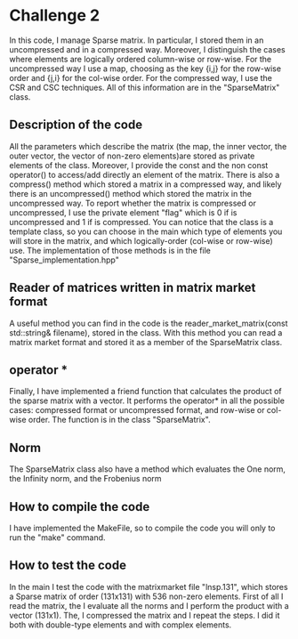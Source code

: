 
# Challenge 2
In this code, I manage Sparse matrix. In particular, I stored them in an uncompressed and in a compressed way. Moreover, I distinguish the cases where elements are logically ordered column-wise or row-wise.
For the uncompressed way I use a map, choosing as the key {i,j} for the row-wise order and {j,i} for the col-wise order.
For the compressed way, I use the CSR and CSC techniques.
All of this information are in the "SparseMatrix" class.


## Description of the code
All the parameters which describe the matrix (the map, the inner vector, the outer vector, the vector of non-zero elements)are stored as private elements of the class.
Moreover, I provide the const and the non const operator() to access/add directly an element of the matrix.
There is also a compress() method which stored a matrix in a compressed way, and likely there is an uncompressed() method which stored the matrix in the uncompressed way.
To report whether the matrix is compressed or uncompressed, I use the private element "flag" which is 0 if is uncompressed and 1 if is compressed.
You can notice that the class is a template class, so you can choose in the main which type of elements you will store in the matrix, and which logically-order (col-wise or row-wise) use.
The implementation of those methods is in the file "Sparse_implementation.hpp"

## Reader of matrices written in matrix market format
A useful method you can find in the code is the reader_market_matrix(const std::string& filename), stored in the class.
With this method you can read a matrix market format and stored it as a member of the SparseMatrix class.

## operator *
Finally, I have implemented a friend function that calculates the product of the sparse matrix with a vector.
It performs the operator* in all the possible cases: compressed format or uncompressed format, and row-wise or col-wise order.
The function is in the class "SparseMatrix". 

## Norm
The SparseMatrix class also have a method which evaluates the One norm, the Infinity norm, and the Frobenius norm

## How to compile the code
I have implemented the MakeFile, so to compile the code you will only to run the "make" command.

## How to test the code
In the main I test the code with the matrixmarket file "lnsp.131", which stores a Sparse matrix of order (131x131) with 536 non-zero elements.
First of all I read the matrix, the I evaluate all the norms and I perform the product with a vector (131x1).
The, I compressed the matrix and I repeat the steps.
I did it both with double-type elements and with complex<double> elements.